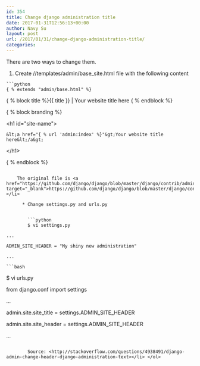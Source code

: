 ```yaml
---
id: 354
title: Change django administration title
date: 2017-01-31T12:56:13+00:00
author: Navy Su
layout: post
url: /2017/01/31/change-django-administration-title/
categories:
---
```

There are two ways to change them.

  1. Create //templates/admin/base_site.html file with the following content
  
    ```python
    { % extends "admin/base.html" %}

{ % block title %}{{ title }} | Your website title here { % endblock %}

{ % block branding %}

&lt;h1 id="site-name"&gt;

    &lt;a href="{ % url 'admin:index' %}"&gt;Your website title here&lt;/a&gt;

&lt;/h1&gt;

{ % endblock %}

```
    
    The original file is <a href="https://github.com/django/django/blob/master/django/contrib/admin/templates/admin/base_site.html" target="_blank">https://github.com/django/django/blob/master/django/contrib/admin/templates/admin/base_site.html</a></li> 
    
      * Change settings.py and urls.py
  
        
        ```python
        $ vi settings.py

...

ADMIN_SITE_HEADER = "My shiny new administration"

...

```
        
    ```bash
$ vi urls.py

from django.conf import settings

...

admin.site.site_title = settings.ADMIN_SITE_HEADER

admin.site.site_header = settings.ADMIN_SITE_HEADER

...

```
        
        Source: <http://stackoverflow.com/questions/4938491/django-admin-change-header-django-administration-text></li> </ol>
